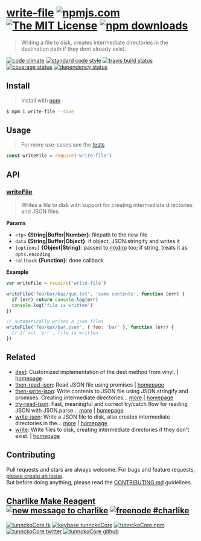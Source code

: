 # [write-file][author-www-url] [![npmjs.com][npmjs-img]][npmjs-url] [![The MIT License][license-img]][license-url] [![npm downloads][downloads-img]][downloads-url] 

> Writing a file to disk, creates intermediate directories in the destination path if they dont already exist.

[![code climate][codeclimate-img]][codeclimate-url] [![standard code style][standard-img]][standard-url] [![travis build status][travis-img]][travis-url] [![coverage status][coveralls-img]][coveralls-url] [![dependency status][david-img]][david-url]

## Install
> Install with [npm](https://www.npmjs.com/)

```sh
$ npm i write-file --save
```

## Usage
> For more use-cases see the [tests](./test.js)

```js
const writeFile = require('write-file')
```

## API

### [writeFile](index.js#L42)
> Writes a file to disk with support for creating intermediate directories and JSON files.

**Params**

* `<fp>` **{String|Buffer|Number}**: filepath to the new file    
* `data` **{String|Buffer|Object}**: if object, JSON.stringify and writes it    
* `[options]` **{Object|String}**: passed to [mkdirp][] too; if string, treats it as `opts.encoding`    
* `callback` **{Function}**: done callback    

**Example**

```js
var writeFile = require('write-file')

writeFile('foo/bar/baz/qux.txt', 'some contents', function (err) {
  if (err) return console.log(err)
  console.log('file is written')
})

// automatically writes a json files
writeFile('foo/qux/bar.json', { foo: 'bar' }, function (err) {
  // if not `err`, file is written
})
```

## Related
- [dest](https://www.npmjs.com/package/dest): Customized implementation of the dest method from vinyl. | [homepage](https://github.com/jonschlinkert/dest "Customized implementation of the dest method from vinyl.")
- [then-read-json](https://www.npmjs.com/package/then-read-json): Read JSON file using promises | [homepage](https://github.com/tunnckocore/then-read-json#readme "Read JSON file using promises")
- [then-write-json](https://www.npmjs.com/package/then-write-json): Write contents to JSON file using JSON.stringify and promises. Creating intermediate directories… [more](https://github.com/tunnckocore/then-write-json#readme) | [homepage](https://github.com/tunnckocore/then-write-json#readme "Write contents to JSON file using JSON.stringify and promises. Creating intermediate directories if they don't exist.")
- [try-read-json](https://www.npmjs.com/package/try-read-json): Fast, meaningful and correct try/catch flow for reading JSON with JSON.parse… [more](https://github.com/tunnckocore/try-read-json#readme) | [homepage](https://github.com/tunnckocore/try-read-json#readme "Fast, meaningful and correct try/catch flow for reading JSON with JSON.parse - support optional callback")
- [write-json](https://www.npmjs.com/package/write-json): Write a JSON file to disk, also creates intermediate directories in the… [more](https://github.com/jonschlinkert/write-json) | [homepage](https://github.com/jonschlinkert/write-json "Write a JSON file to disk, also creates intermediate directories in the destination path if they don't already exist.")
- [write](https://www.npmjs.com/package/write): Write files to disk, creating intermediate directories if they don't exist. | [homepage](https://github.com/jonschlinkert/write "Write files to disk, creating intermediate directories if they don't exist.")

## Contributing
Pull requests and stars are always welcome. For bugs and feature requests, [please create an issue](https://github.com/tunnckoCore/write-file/issues/new).  
But before doing anything, please read the [CONTRIBUTING.md](./CONTRIBUTING.md) guidelines.

## [Charlike Make Reagent](http://j.mp/1stW47C) [![new message to charlike][new-message-img]][new-message-url] [![freenode #charlike][freenode-img]][freenode-url]

[![tunnckoCore.tk][author-www-img]][author-www-url] [![keybase tunnckoCore][keybase-img]][keybase-url] [![tunnckoCore npm][author-npm-img]][author-npm-url] [![tunnckoCore twitter][author-twitter-img]][author-twitter-url] [![tunnckoCore github][author-github-img]][author-github-url]

[npmjs-url]: https://www.npmjs.com/package/write-file
[npmjs-img]: https://img.shields.io/npm/v/write-file.svg?label=write-file

[license-url]: https://github.com/tunnckoCore/write-file/blob/master/LICENSE
[license-img]: https://img.shields.io/npm/l/write-file.svg

[downloads-url]: https://www.npmjs.com/package/write-file
[downloads-img]: https://img.shields.io/npm/dm/write-file.svg

[codeclimate-url]: https://codeclimate.com/github/tunnckoCore/write-file
[codeclimate-img]: https://img.shields.io/codeclimate/github/tunnckoCore/write-file.svg

[travis-url]: https://travis-ci.org/tunnckoCore/write-file
[travis-img]: https://img.shields.io/travis/tunnckoCore/write-file/master.svg

[coveralls-url]: https://coveralls.io/r/tunnckoCore/write-file
[coveralls-img]: https://img.shields.io/coveralls/tunnckoCore/write-file.svg

[david-url]: https://david-dm.org/tunnckoCore/write-file
[david-img]: https://img.shields.io/david/tunnckoCore/write-file.svg

[standard-url]: https://github.com/feross/standard
[standard-img]: https://img.shields.io/badge/code%20style-standard-brightgreen.svg

[author-www-url]: http://www.tunnckocore.tk
[author-www-img]: https://img.shields.io/badge/www-tunnckocore.tk-fe7d37.svg

[keybase-url]: https://keybase.io/tunnckocore
[keybase-img]: https://img.shields.io/badge/keybase-tunnckocore-8a7967.svg

[author-npm-url]: https://www.npmjs.com/~tunnckocore
[author-npm-img]: https://img.shields.io/badge/npm-~tunnckocore-cb3837.svg

[author-twitter-url]: https://twitter.com/tunnckoCore
[author-twitter-img]: https://img.shields.io/badge/twitter-@tunnckoCore-55acee.svg

[author-github-url]: https://github.com/tunnckoCore
[author-github-img]: https://img.shields.io/badge/github-@tunnckoCore-4183c4.svg

[freenode-url]: http://webchat.freenode.net/?channels=charlike
[freenode-img]: https://img.shields.io/badge/freenode-%23charlike-5654a4.svg

[new-message-url]: https://github.com/tunnckoCore/ama
[new-message-img]: https://img.shields.io/badge/ask%20me-anything-green.svg

[mkdirp]: https://github.com/substack/node-mkdirp